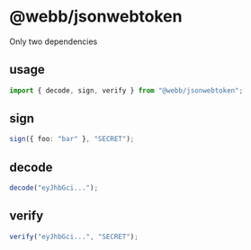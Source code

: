 # @webb/jsonwebtoken

Only two dependencies


## usage

```ts
import { decode, sign, verify } from "@webb/jsonwebtoken";
```

## sign
```ts
sign({ foo: "bar" }, "SECRET");
```

## decode
```ts
decode("eyJhbGci...");
```

## verify
```ts
verify("eyJhbGci...", "SECRET");
```
